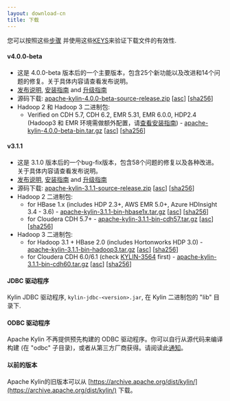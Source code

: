 ```yaml
---
layout: download-cn
title: 下载
---
```


您可以按照这些[步骤](https://www.apache.org/info/verification.html) 并使用这些[KEYS](https://www.apache.org/dist/kylin/KEYS)来验证下载文件的有效性.

#### v4.0.0-beta
- 这是 4.0.0-beta 版本后的一个主要版本，包含25个新功能以及改进和14个问题的修复。关于具体内容请查看发布说明。
- [发布说明](/docs/release_notes.html), [安装指南](https://cwiki.apache.org/confluence/display/KYLIN/Installation+Guide) and [升级指南](https://cwiki.apache.org/confluence/display/KYLIN/How+to+upgrade)
- 源码下载: [apache-kylin-4.0.0-beta-source-release.zip](https://www.apache.org/dyn/closer.cgi/kylin/apache-kylin-4.0.0-beta/apache-kylin-4.0.0-beta-source-release.zip) \[[asc](https://www.apache.org/dist/kylin/apache-kylin-4.0.0-beta/apache-kylin-4.0.0-beta-source-release.zip.asc)\] \[[sha256](https://www.apache.org/dist/kylin/apache-kylin-4.0.0-beta/apache-kylin-4.0.0-beta-source-release.zip.sha256)\]
- Hadoop 2 和 Hadoop 3 二进制包:
  - Verified on CDH 5.7, CDH 6.2, EMR 5.31, EMR 6.0.0, HDP2.4 (Hadoop3 和 EMR 环境需做额外配置，请[查看安装指南](https://cwiki.apache.org/confluence/display/KYLIN/Installation+Guide)) - [apache-kylin-4.0.0-beta-bin.tar.gz](https://www.apache.org/dyn/closer.cgi/kylin/apache-kylin-4.0.0-beta/apache-kylin-4.0.0-beta-bin.tar.gz) \[[asc](https://www.apache.org/dist/kylin/apache-kylin-4.0.0-beta/apache-kylin-4.0.0-beta-bin.tar.gz.asc)\] \[[sha256](https://www.apache.org/dist/kylin/apache-kylin-4.0.0-beta/apache-kylin-4.0.0-beta-bin.tar.gz.sha256)\]

#### v3.1.1
- 这是 3.1.0 版本后的一个bug-fix版本，包含58个问题的修复以及各种改进。关于具体内容请查看发布说明。
- [发布说明](/docs/release_notes.html), [安装指南](/docs/install/index.html) and [升级指南](/docs/howto/howto_upgrade.html)
- 源码下载: [apache-kylin-3.1.1-source-release.zip](https://www.apache.org/dyn/closer.cgi/kylin/apache-kylin-3.1.1/apache-kylin-3.1.1-source-release.zip) \[[asc](https://www.apache.org/dist/kylin/apache-kylin-3.1.1/apache-kylin-3.1.1-source-release.zip.asc)\] \[[sha256](https://www.apache.org/dist/kylin/apache-kylin-3.1.1/apache-kylin-3.1.1-source-release.zip.sha256)\]
- Hadoop 2 二进制包:
  - for HBase 1.x (includes HDP 2.3+, AWS EMR 5.0+, Azure HDInsight 3.4 - 3.6) - [apache-kylin-3.1.1-bin-hbase1x.tar.gz](https://www.apache.org/dyn/closer.cgi/kylin/apache-kylin-3.1.1/apache-kylin-3.1.1-bin-hbase1x.tar.gz) \[[asc](https://www.apache.org/dist/kylin/apache-kylin-3.1.1/apache-kylin-3.1.1-bin-hbase1x.tar.gz.asc)\] \[[sha256](https://www.apache.org/dist/kylin/apache-kylin-3.1.1/apache-kylin-3.1.1-bin-hbase1x.tar.gz.sha256)\]
  - for Cloudera CDH 5.7+ - [apache-kylin-3.1.1-bin-cdh57.tar.gz](https://www.apache.org/dyn/closer.cgi/kylin/apache-kylin-3.1.1/apache-kylin-3.1.1-bin-cdh57.tar.gz) \[[asc](https://www.apache.org/dist/kylin/apache-kylin-3.1.1/apache-kylin-3.1.1-bin-cdh57.tar.gz.asc)\] \[[sha256](https://www.apache.org/dist/kylin/apache-kylin-3.1.1/apache-kylin-3.1.1-bin-cdh57.tar.gz.sha256)\]
- Hadoop 3 二进制包:
  - for Hadoop 3.1 + HBase 2.0 (includes Hortonworks HDP 3.0) - [apache-kylin-3.1.1-bin-hadoop3.tar.gz](https://www.apache.org/dyn/closer.cgi/kylin/apache-kylin-3.1.1/apache-kylin-3.1.1-bin-hadoop3.tar.gz) \[[asc](https://www.apache.org/dist/kylin/apache-kylin-3.1.1/apache-kylin-3.1.1-bin-hadoop3.tar.gz.asc)\] \[[sha256](https://www.apache.org/dist/kylin/apache-kylin-3.1.1/apache-kylin-3.1.1-bin-hadoop3.tar.gz.sha256)\]
  - for Cloudera CDH 6.0/6.1 (check [KYLIN-3564](https://issues.apache.org/jira/browse/KYLIN-3564) first) - [apache-kylin-3.1.1-bin-cdh60.tar.gz](https://www.apache.org/dyn/closer.cgi/kylin/apache-kylin-3.1.1/apache-kylin-3.1.1-bin-cdh60.tar.gz) \[[asc](https://www.apache.org/dist/kylin/apache-kylin-3.1.1/apache-kylin-3.1.1-bin-cdh60.tar.gz.asc)\] \[[sha256](https://www.apache.org/dist/kylin/apache-kylin-3.1.1/apache-kylin-3.1.1-bin-cdh60.tar.gz.sha256)\]

#### JDBC 驱动程序

Kylin JDBC 驱动程序, `kylin-jdbc-<version>.jar`, 在 Kylin 二进制包的 "lib" 目录下.

#### ODBC 驱动程序

Apache Kylin 不再提供预先构建的 ODBC 驱动程序。你可以自行从源代码来编译构建 (在 "odbc" 子目录)，或者从第三方厂商获得。请阅读此[通知](http://apache-kylin.74782.x6.nabble.com/Kylin-ODBC-driver-is-removed-from-download-page-td12928.html)。

#### 以前的版本  
Apache Kylin的旧版本可以从 [https://archive.apache.org/dist/kylin/](https://archive.apache.org/dist/kylin/) 下载。
